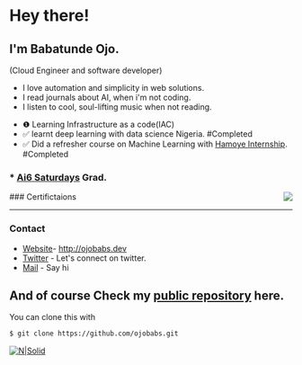 # Hey there!
## I'm Babatunde Ojo.
(Cloud Engineer and software developer)
  - I love automation and simplicity in web solutions.
  - I read journals about AI, when i'm not coding.
  - I listen to cool, soul-lifting music when not reading.
  
* ❶ Learning Infrastructure as a code(IAC)
* ✅ learnt deep learning with data science Nigeria. #Completed
* ✅ Did a refresher course on Machine Learning with [Hamoye Internship](https://github.com/HamoyeHQ). #Completed

### * [Ai6 Saturdays](https://github.com/AISaturdaysLagos) Grad.
<img align="right" src="https://github-readme-stats.vercel.app/api?username=ojobabs&count_private=true&show_icons=true">
### Certifictaions

** **

### Contact

* [Website](http://ojobabs.dev)- http://ojobabs.dev
* [Twitter](https://twitter.com/babs_tinapa) - Let's connect on twitter.
* [Mail](mailto:info@ojobabs.dev) - Say hi

## And of course Check my [public repository](https://github.com/ojobabs) here.
You can clone this with
```sh
$ git clone https://github.com/ojobabs.git
```
 
 [![N|Solid](https://cldup.com/dTxpPi9lDf.thumb.png)](http://ojobabs.dev)


